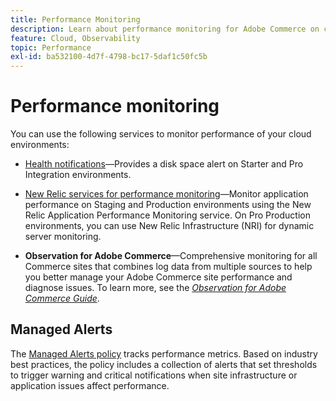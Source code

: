 ```yaml
---
title: Performance Monitoring
description: Learn about performance monitoring for Adobe Commerce on cloud infrastructure.
feature: Cloud, Observability
topic: Performance
exl-id: ba532100-4d7f-4798-bc17-5daf1c50fc5b
---
```

# Performance monitoring

You can use the following services to monitor performance of your cloud environments:

- [Health notifications](../integrations/health-notifications.md)—Provides a disk space alert on Starter and Pro Integration environments.

- [New Relic services for performance monitoring](new-relic-service.md)—Monitor application performance on Staging and Production environments using the New Relic Application Performance Monitoring service. On Pro Production environments, you can use New Relic Infrastructure (NRI) for dynamic server monitoring.

- **Observation for Adobe Commerce**—Comprehensive monitoring for all Commerce sites that combines log data from multiple sources to help you better manage your Adobe Commerce site performance and diagnose issues. To learn more, see the _[Observation for Adobe Commerce Guide](https://experienceleague.adobe.com/docs/commerce-operations/tools/observation-for-adobe-commerce/intro.html)_.

## Managed Alerts

The [Managed Alerts policy](investigate-performance.md#monitor-performance-with-managed-alerts) tracks performance metrics. Based on industry best practices, the policy includes a collection of alerts that set thresholds to trigger warning and critical notifications when site infrastructure or application issues affect performance.
